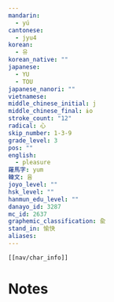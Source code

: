 ```yaml
---
mandarin:
  - yú
cantonese:
  - jyu4
korean:
  - 유
korean_native: ""
japanese:
  - YU
  - TOU
japanese_nanori: ""
vietnamese:
middle_chinese_initial: j
middle_chinese_final: ɨo
stroke_count: "12"
radical: 心
skip_number: 1-3-9
grade_level: 3
pos: ""
english:
  - pleasure
羅馬字: yum
韓文: 윰
joyo_level: ""
hsk_level: ""
hanmun_edu_level: ""
danayo_id: 3287
mc_id: 2637
graphemic_classification: 兪
stand_in: 愉快
aliases:
---
```

```meta-bind-embed
[[nav/char_info]]
```

# Notes
